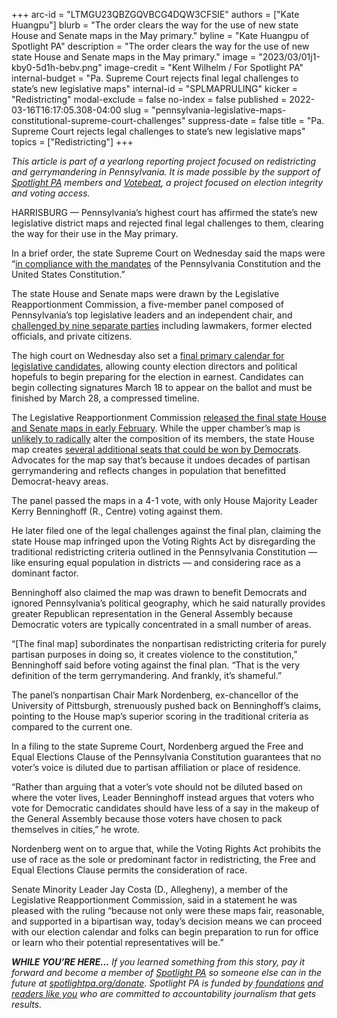 +++
arc-id = "LTMGU23QBZGQVBCG4DQW3CFSIE"
authors = ["Kate Huangpu"]
blurb = "The order clears the way for the use of new state House and Senate maps in the May primary."
byline = "Kate Huangpu of Spotlight PA"
description = "The order clears the way for the use of new state House and Senate maps in the May primary."
image = "2023/03/01j1-kby0-5d1h-bebv.png"
image-credit = "Kent Wilhelm / For Spotlight PA"
internal-budget = "Pa. Supreme Court rejects final legal challenges to state’s new legislative maps"
internal-id = "SPLMAPRULING"
kicker = "Redistricting"
modal-exclude = false
no-index = false
published = 2022-03-16T16:17:05.308-04:00
slug = "pennsylvania-legislative-maps-constitutional-supreme-court-challenges"
suppress-date = false
title = "Pa. Supreme Court rejects legal challenges to state’s new legislative maps"
topics = ["Redistricting"]
+++

<i>This article is part of a yearlong reporting project focused on redistricting and gerrymandering in Pennsylvania. It is made possible by the support of </i><a href="https://www.spotlightpa.org/"><i>Spotlight PA</i></a><i> members and </i><a href="https://votebeat.org/"><i>Votebeat</i></a><i>, a project focused on election integrity and voting access.</i>

HARRISBURG — Pennsylvania’s highest court has affirmed the state’s new legislative district maps and rejected final legal challenges to them, clearing the way for their use in the May primary.

In a brief order, the state Supreme Court on Wednesday said the maps were “<a href="https://www.pacourts.us/Storage/media/pdfs/20220316/195610-lrcpetitonsforrevieworder.pdf">in compliance with the mandates</a> of the Pennsylvania Constitution and the United States Constitution.”

The state House and Senate maps were drawn by the Legislative Reapportionment Commission, a five-member panel composed of Pennsylvania’s top legislative leaders and an independent chair, and <a href="https://www.spotlightpa.org/news/2022/03/pennsylvania-redistricting-legal-challenges-complete-guide/">challenged by nine separate parties</a> including lawmakers, former elected officials, and private citizens.

<script src="https://www.spotlightpa.org/embed.js" async></script><div data-spl-embed-version="1" data-spl-src="https://www.spotlightpa.org/embeds/newsletter/"></div>

The high court on Wednesday also set a <a href="https://www.pacourts.us/Storage/media/pdfs/20220316/195658-569jadorder3-16-2022.pdf">final primary calendar for legislative candidates</a>, allowing county election directors and political hopefuls to begin preparing for the election in earnest. Candidates can begin collecting signatures March 18 to appear on the ballot and must be finished by March 28, a compressed timeline.

The Legislative Reapportionment Commission <a href="https://www.spotlightpa.org/news/2022/02/pennsylvania-redistricting-legislative-maps-final-vote/">released the final state House and Senate maps in early February</a>. While the upper chamber’s map is <a href="https://www.spotlightpa.org/news/2022/02/pennsylvania-redistricting-final-state-senate-map-analysis-score/">unlikely to radically</a> alter the composition of its members, the state House map creates <a href="https://www.spotlightpa.org/news/2022/02/pennsylvania-redistricting-final-state-house-map-analysis-score/">several additional seats that could be won by Democrats</a>. Advocates for the map say that’s because it undoes decades of partisan gerrymandering and reflects changes in population that benefitted Democrat-heavy areas.

The panel passed the maps in a 4-1 vote, with only House Majority Leader Kerry Benninghoff (R., Centre) voting against them.

He later filed one of the legal challenges against the final plan, claiming the state House map infringed upon the Voting Rights Act by disregarding the traditional redistricting criteria outlined in the Pennsylvania Constitution — like ensuring equal population in districts — and considering race as a dominant factor.

Benninghoff also claimed the map was drawn to benefit Democrats and ignored Pennsylvania’s political geography, which he said naturally provides greater Republican representation in the General Assembly because Democratic voters are typically concentrated in a small number of areas.

“[The final map] subordinates the nonpartisan redistricting criteria for purely partisan purposes in doing so, it creates violence to the constitution,” Benninghoff said before voting against the final plan. “That is the very definition of the term gerrymandering. And frankly, it’s shameful.”

The panel’s nonpartisan Chair Mark Nordenberg, ex-chancellor of the University of Pittsburgh, strenuously pushed back on Benninghoff’s claims, pointing to the House map’s superior scoring in the traditional criteria as compared to the current one.

In a filing to the state Supreme Court, Nordenberg argued the Free and Equal Elections Clause of the Pennsylvania Constitution guarantees that no voter’s voice is diluted due to partisan affiliation or place of residence.

<script src="https://www.spotlightpa.org/embed.js" async></script><div data-spl-embed-version="1" data-spl-src="https://www.spotlightpa.org/embeds/donate/"></div>

“Rather than arguing that a voter’s vote should not be diluted based on where the voter lives, Leader Benninghoff instead argues that voters who vote for Democratic candidates should have less of a say in the makeup of the General Assembly because those voters have chosen to pack themselves in cities,” he wrote.

Nordenberg went on to argue that, while the Voting Rights Act prohibits the use of race as the sole or predominant factor in redistricting, the Free and Equal Elections Clause permits the consideration of race.

Senate Minority Leader Jay Costa (D., Allegheny), a member of the Legislative Reapportionment Commission, said in a statement he was pleased with the ruling “because not only were these maps fair, reasonable, and supported in a bipartisan way, today’s decision means we can proceed with our election calendar and folks can begin preparation to run for office or learn who their potential representatives will be.”

<i><b>WHILE YOU’RE HERE...</b></i><i> If you learned something from this story, pay it forward and become a member of </i><a href="https://www.spotlightpa.org/"><i>Spotlight PA</i></a><i> so someone else can in the future at </i><a href="https://www.spotlightpa.org/donate"><i>spotlightpa.org/donate</i></a><i>. Spotlight PA is funded by</i><a href="https://www.spotlightpa.org/support"><i> foundations</i></a><i> </i><a href="https://www.spotlightpa.org/support"><i>and readers like you</i></a><i> who are committed to accountability journalism that gets results.</i>

